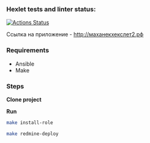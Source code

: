 ### Hexlet tests and linter status:
[![Actions Status](https://github.com/nizovtsevmain/devops-for-developers-project-76/actions/workflows/hexlet-check.yml/badge.svg)](https://github.com/nizovtsevmain/devops-for-developers-project-76/actions)

Ссылка на приложение - http://маханекхекслет2.рф

### Requirements

* Ansible
* Make

### Steps

**Clone project**

**Run**

```bash
make install-role

make redmine-deploy
```
